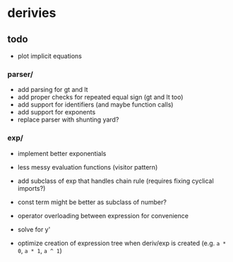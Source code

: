 # derivies

## todo

* plot implicit equations

### parser/

* add parsing for gt and lt
* add proper checks for repeated equal sign (gt and lt too)
* add support for identifiers (and maybe function calls)
* add support for exponents
* replace parser with shunting yard?

### exp/

* implement better exponentials

* less messy evaluation functions (visitor pattern)
* add subclass of exp that handles chain rule (requires fixing cyclical imports?)

* const term might be better as subclass of number?
* operator overloading between expression for convenience

* solve for y'
* optimize creation of expression tree when deriv/exp is created (e.g. `a * 0`, `a * 1`, `a ^ 1`)
